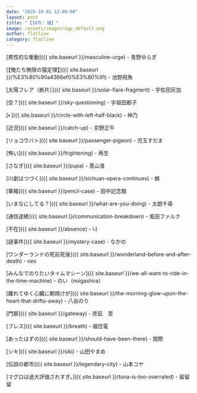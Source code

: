```yaml
---
date: "2025-10-01 12:00:00"
layout: post
title: "【10月: 謎】"
image: /assets/images/ogp_default.png
author: flatline
category: flatline
---
```


[男性的な衝動]({{ site.baseurl }}/masculine-urge) - 青野ゆらぎ

[【俺たち無限の猿定理】]({{ site.baseurl }}/%E3%80%90a4366ef0%E3%80%91) - 池野飛魚

[太陽フレア（断片）]({{ site.baseurl }}/solar-flare-fragment) - 宇佐田灰加

[空？]({{ site.baseurl }}/sky-questioning) - 宇祖田都子

[◐]({{ site.baseurl }}/circle-with-left-half-black) - 神乃

[近況]({{ site.baseurl }}/catch-up) - 京野正午

[リョコウバト]({{ site.baseurl }}/passenger-pigeon) - 児玉すだま

[怖い]({{ site.baseurl }}/frightening) - 再生

[さなぎ]({{ site.baseurl }}/pupa) - 髙山准

[川劇はつづく]({{ site.baseurl }}/sichuan-opera-continues) - 蛸

[筆箱]({{ site.baseurl }}/pencil-case) - 田中記念館

[いまなにしてる？]({{ site.baseurl }}/what-are-you-doing) - 太朗千尋

[通信途絶]({{ site.baseurl }}/communication-breakdown) - 兎田ファルク

[不在]({{ site.baseurl }}/absence) - 나

[謎事件]({{ site.baseurl }}/mystery-case) - なかの

[ワンダーランドの死前死後]({{ site.baseurl }}/wonderland-before-and-after-death) - nes

[みんなでのりたいタイムマシーン]({{ site.baseurl }}/we-all-want-to-ride-in-the-time-machine) - のい（noigashira）

[離れてゆく心臓に朝焼けが]({{ site.baseurl }}/the-morning-glow-upon-the-heart-that-drifts-away) - 八谷のり

[門扉]({{ site.baseurl }}/gateway) - 彦凪　至

[ブレス]({{ site.baseurl }}/breath) - 福住電

[あったはずの]({{ site.baseurl }}/should-have-been-there) - 間際

[シキ]({{ site.baseurl }}/siki) - 山田やまめ

[伝説の都市]({{ site.baseurl }}/legendary-city) - 山本コヤ

[マグロは過大評価されすぎ。]({{ site.baseurl }}/tuna-is-too-overrated) - 留留留

